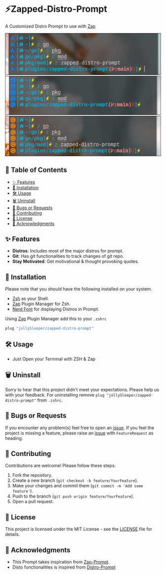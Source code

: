 # ⚡Zapped-Distro-Prompt
A Customized Distro Prompt to use with [Zap](https://www.zapzsh.com)

![Zapped-Distro-Prompt-Arch](./screenshot-arch.png)
![Zapped-Distro-Prompt-Fedora](./screenshot-fedora.png)
![Zapped-Distro-Prompt-Ubuntu](./screenshot-ubuntu.png)

## 📖 Table of Contents

- [✨ Features](#features)
- [🚀 Installation](#installation)
- [🛠️ Usage](#usage)
- [🗑️ Uninstall](#uninstall)
- [🐛 Bugs or Requests](#bugs-or-requests)
- [🤝 Contributing](#contributing)
- [📄 License](#license)
- [🙏 Acknowledgments](#acknowledgments)

## ✨ Features

- **Distros**: Includes most of the major distros for prompt.
- **Git**: Has git functionalities to track changes of git repo.
- **Stay Motivated**: Get motivational & thought provoking quotes.

## 🚀 Installation
Please note that you should have the following installed on your system.
- [Zsh](https://www.zsh.org) as your Shell.
- [Zap](https://www.zapzsh.com) Plugin Manager for Zsh.
- [Nerd Font](https://github.com/ryanoasis/nerd-fonts) for displaying Distros in Prompt.

 Using [Zap](https://github.com/zap-zsh/zap) Plugin Manager add this to your `.zshrc`
```zsh
plug "jollySleeper/zapped-distro-prompt"
```

## 🛠️ Usage
- Just Open your Terminal with ZSH & Zap

## 🗑️ Uninstall

Sorry to hear that this project didn't meet your expectations. Please help us with your feedback.
For uninstalling remove `plug "jollySleeper/zapped-distro-prompt"` from `.zshrc`.

## 🐛 Bugs or Requests

If you encounter any problem(s) feel free to open an [issue](https://github.com/jollySleeper/Zapped-Distro-Prompt/issues/new).
If you feel the project is missing a feature, please raise an [issue](https://github.com/jollySleeper/Zapped-Distro-Prompt/issues/new) with `FeatureRequest` as heading.

## 🤝 Contributing

Contributions are welcome! Please follow these steps:

1. Fork the repository.
2. Create a new branch (`git checkout -b feature/YourFeature`).
3. Make your changes and commit them (`git commit -m 'Add some feature'`).
4. Push to the branch (`git push origin feature/YourFeature`).
5. Open a pull request.

## 📄 License

This project is licensed under the MIT License - see the [LICENSE](https://github.com/jollySleeper/Zapped-Distro-Prompt/blob/main/LICENSE) file for details.

## 🙏 Acknowledgments

- This Prompt takes inspiration from [Zap-Prompt](https://github.com/zap-zsh/zap-prompt).
- Disto functionalities is inspired from [Distro-Prompt](https://github.com/MAHcodes/distro-prompt)
